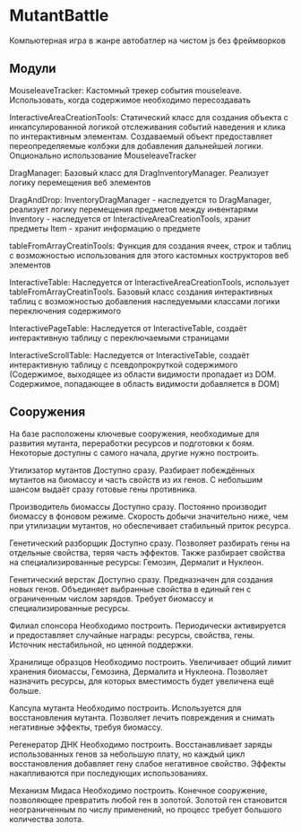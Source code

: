 # MutantBattle
Компьютерная игра в жанре автобатлер на чистом js без фреймворков

## Модули
MouseleaveTracker: Кастомный трекер события mouseleave. Использовать, когда содержимое необходимо пересоздавать

InteractiveAreaCreationTools: Статический класс для создания объекта с инкапсулированной логикой отслеживания событий наведения и клика по интерактивным элементам. Создаваемый объект предоставляет переопределяемые колбэки для добавления дальнейшей логики. Опционально использование MouseleaveTracker

DragManager: Базовый класс для DragInventoryManager. Реализует логику перемещения веб элементов

DragAndDrop:
    InventoryDragManager - наследуется то DragManager, реализует логику перемещения предметов между инвентарями
    Inventory - наследуется от InteractiveAreaCreationTools, хранит предметы
    Item - хранит информацию о предмете

tableFromArrayCreatinTools: Функция для создания ячеек, строк и таблиц с возможностью использования для этого кастомных кострукторов веб элементов

InteractiveTable: Наследуется от InteractiveAreaCreationTools, использует tableFromArrayCreatinTools. Базовый класс создания интерактивных таблиц с возможностью добавления наследуемыми классами логики переключения содержимого

InteractivePageTable: Наследуется от InteractiveTable, создаёт интерактивную таблицу с переключаемыми страницами

InteractiveScrollTable: Наследуется от InteractiveTable, создаёт интерактивную таблицу с псевдопрокруткой содержимого (Содержимое, выходящее из области видимости пропадает из DOM. Содержимое, попадающее в область видимости добавляется в DOM)

## Сооружения
На базе расположены ключевые сооружения, необходимые для развития мутанта, переработки ресурсов и подготовки к боям. Некоторые доступны с самого начала, другие нужно построить.

Утилизатор мутантов
Доступно сразу. Разбирает побеждённых мутантов на биомассу и часть свойств из их генов. С небольшим шансом выдаёт сразу готовые гены противника.

Производитель биомассы
Доступно сразу. Постоянно производит биомассу в фоновом режиме. Скорость добычи значительно ниже, чем при утилизации мутантов, но обеспечивает стабильный приток ресурса.

Генетический разборщик
Доступно сразу. Позволяет разбирать гены на отдельные свойства, теряя часть эффектов. Также разбирает свойства на специализированные ресурсы: Гемозин, Дермалит и Нуклеон.

Генетический верстак
Доступно сразу. Предназначен для создания новых генов. Объединяет выбранные свойства в единый ген с ограниченным числом зарядов. Требует биомассу и специализированные ресурсы.

Филиал спонсора
Необходимо построить. Периодически активируется и предоставляет случайные награды: ресурсы, свойства, гены. Источник нестабильной, но ценной поддержки.

Хранилище образцов
Необходимо построить. Увеличивает общий лимит хранения биомассы, Гемозина, Дермалита и Нуклеона. Позволяет назначить ресурсы, для которых вместимость будет увеличена ещё больше.

Капсула мутанта
Необходимо построить. Используется для восстановления мутанта. Позволяет лечить повреждения и снимать негативные эффекты, требуя биомассу.

Регенератор ДНК
Необходимо построить. Восстанавливает заряды использованных генов за небольшую плату, но каждый цикл восстановления добавляет гену слабое негативное свойство. Эффекты накапливаются при последующих использованиях.

Механизм Мидаса
Необходимо построить. Конечное сооружение, позволяющее превратить любой ген в золотой. Золотой ген становится неограниченным по числу применений, но процесс требует большого количества золота.